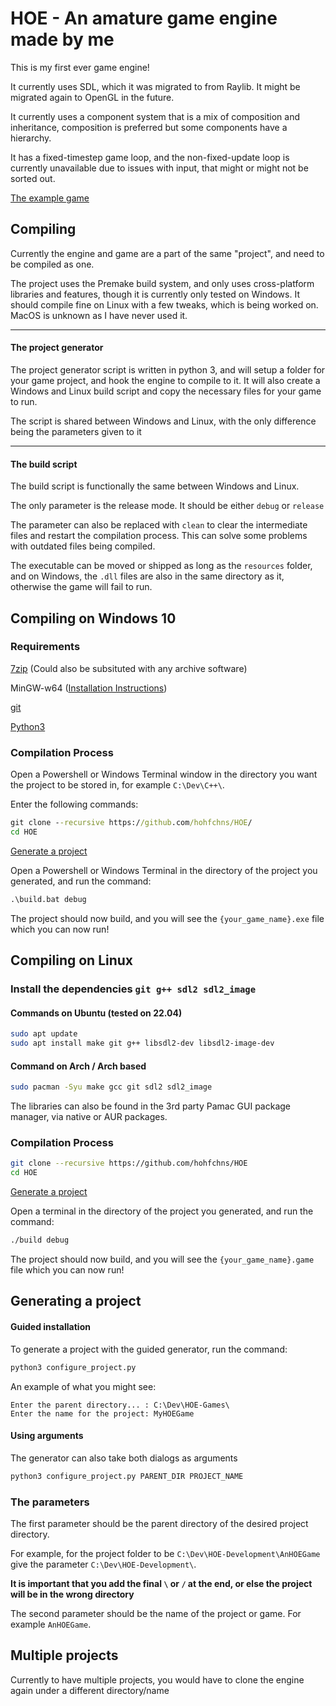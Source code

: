 # HOE - An amature game engine made by me
This is my first ever game engine!

It currently uses SDL, which it was migrated to from Raylib. It might be migrated again to OpenGL in the future.

It currently uses a component system that is a mix of composition and inheritance, composition is preferred but some components have a hierarchy.

It has a fixed-timestep game loop, and the non-fixed-update loop is currently unavailable due to issues with input, that might or might not be sorted out.

[The example game](https://github.com/hohfchns/HOETestGame)

## Compiling ##
Currently the engine and game are a part of the same "project", and need to be compiled as one.

The project uses the Premake build system, and only uses cross-platform libraries and features, though it is currently only tested on Windows.
It should compile fine on Linux with a few tweaks, which is being worked on. MacOS is unknown as I have never used it.

---
#### The project generator ####
The project generator script is written in python 3, and will setup a folder for your game project, and hook the engine to compile to it.
It will also create a Windows and Linux build script and copy the necessary files for your game to run.

The script is shared between Windows and Linux, with the only difference being the parameters given to it

---
#### The build script ####
The build script is functionally the same between Windows and Linux.

The only parameter is the release mode. It should be either ```debug``` or ```release```

The parameter can also be replaced with ```clean``` to clear the intermediate files and restart the compilation process. This can solve some problems with outdated files being compiled.

The executable can be moved or shipped as long as the ```resources``` folder, and on Windows, the ```.dll``` files are also in the same directory as it, otherwise the game will fail to run.

## Compiling on Windows 10 ##

### Requirements ###
[7zip](https://www.7-zip.org/download.html) (Could also be subsituted with any archive software)

MinGW-w64 ([Installation Instructions](https://github.com/hohfchns/HOE/blob/master/INSTALLMINGW64.md))

[git](https://git-scm.com/downloads)

[Python3](https://www.microsoft.com/en-us/p/python-310/9pjpw5ldxlz5#activetab=pivot:overviewtab)

### Compilation Process ###
Open a Powershell or Windows Terminal window in the directory you want the project to be stored in, for example ```C:\Dev\C++\```.

Enter the following commands:
``` bat
git clone --recursive https://github.com/hohfchns/HOE/
cd HOE
```
[Generate a project](#generating-a-project)

Open a Powershell or Windows Terminal in the directory of the project you generated, and run the command:
``` bat
.\build.bat debug
```
The project should now build, and you will see the ```{your_game_name}.exe``` file which you can now run!

## Compiling on Linux ##
### Install the dependencies ``git g++ sdl2 sdl2_image`` ###
#### Commands on Ubuntu (tested on 22.04)
``` bash
sudo apt update
sudo apt install make git g++ libsdl2-dev libsdl2-image-dev
```
#### Command on Arch / Arch based
``` bash
sudo pacman -Syu make gcc git sdl2 sdl2_image
```
The libraries can also be found in the 3rd party Pamac GUI package manager, via native or AUR packages.

### Compilation Process ###
``` bash
git clone --recursive https://github.com/hohfchns/HOE
cd HOE
```
[Generate a project](#generating-a-project)

Open a terminal in the directory of the project you generated, and run the command:
``` bash
./build debug
```

The project should now build, and you will see the ```{your_game_name}.game``` file which you can now run!

## Generating a project ###
#### Guided installation
To generate a project with the guided generator, run the command:
``` bash
python3 configure_project.py
```
An example of what you might see:
```
Enter the parent directory... : C:\Dev\HOE-Games\
Enter the name for the project: MyHOEGame
```
#### Using arguments
The generator can also take both dialogs as arguments
``` bash
python3 configure_project.py PARENT_DIR PROJECT_NAME
```
### The parameters
The first parameter should be the parent directory of the desired project directory.

For example, for the project folder to be ```C:\Dev\HOE-Development\AnHOEGame``` give the parameter ```C:\Dev\HOE-Development\```.

**It is important that you add the final ```\``` or ```/``` at the end, or else the project will be in the wrong directory**

The second parameter should be the name of the project or game. For example ```AnHOEGame```.


## Multiple projects ##
Currently to have multiple projects, you would have to clone the engine again under a different directory/name
